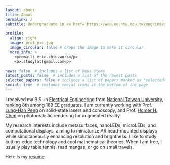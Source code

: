 ```yaml
---
layout: about
title: About
permalink: /
subtitle: Undergraduate in <a href='https://web.ee.ntu.edu.tw/eng/index.php'>Electrical Engineering, National Taiwan University</a>.

profile:
  align: right
  image: prof_pic.jpg
  image_circular: false # crops the image to make it circular
  more_info: >
    <p>email: eric.chiu.work</p>
    <p>.study[at]gmail.com<p>

news: false  # includes a list of news items
latest_posts: false  # includes a list of the newest posts
selected_papers: false # includes a list of papers marked as "selected={true}"
social: true  # includes social icons at the bottom of the page
---
```


I received my B.S. in [Electrical Engineering](https://web.ee.ntu.edu.tw/eng/index.php) from [National Taiwan University](https://www.ntu.edu.tw/english/), ranking 8th among 189 EE graduates. I am currently working with Prof. [Lung-Han Peng](https://www.ee.ntu.edu.tw/bio1.php?id=58) on solid-state lasers and conoscopy, and Prof. [Homer H. Chen](https://www.ee.ntu.edu.tw/bio1.php?id=60) on photorealistic rendering for augmented reality.

My research interests include metasurfaces, nanoLEDs, microLEDs, and computational displays, aiming to miniaturize AR head-mounted displays while simultaneously enhancing resolution and brightness. I like to study cutting-edge technology and cool mathematical theories. When I am free, I usually play table tennis, read mangas, or go on small travels.

Here is my [resume](./assets/pdf/Resume_of_Hung-Hsiang_Chiu.pdf).